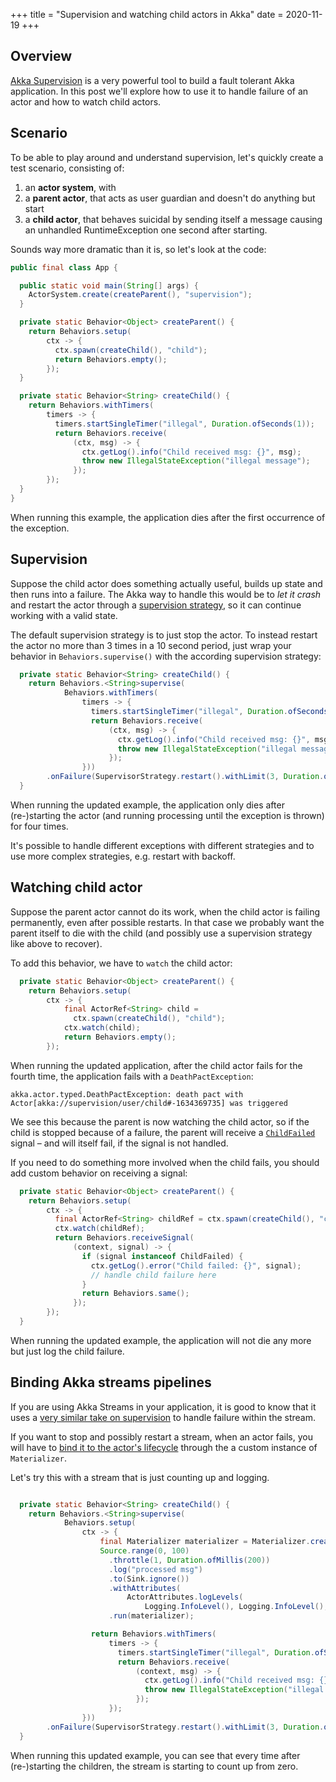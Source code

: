+++
title = "Supervision and watching child actors in Akka"
date = 2020-11-19
+++

## Overview

[Akka Supervision](https://doc.akka.io/docs/akka/current/general/supervision.html) is a very powerful tool to build a fault tolerant Akka application. In this post we'll explore how to use it to handle failure of an actor and how to watch child actors. 

## Scenario

To be able to play around and understand supervision, let's quickly create a test scenario, consisting of:

1) an **actor system**, with
2) a **parent actor**, that acts as user guardian and doesn't do anything but start
3) a **child actor**, that behaves suicidal by sending itself a message causing an unhandled RuntimeException one second after starting.

Sounds way more dramatic than it is, so let's look at the code:

```java
public final class App {

  public static void main(String[] args) {
    ActorSystem.create(createParent(), "supervision");
  }

  private static Behavior<Object> createParent() {
    return Behaviors.setup(
        ctx -> {
          ctx.spawn(createChild(), "child");
          return Behaviors.empty();
        });
  }

  private static Behavior<String> createChild() {
    return Behaviors.withTimers(
        timers -> {
          timers.startSingleTimer("illegal", Duration.ofSeconds(1));
          return Behaviors.receive(
              (ctx, msg) -> {
                ctx.getLog().info("Child received msg: {}", msg);
                throw new IllegalStateException("illegal message");
              });
        });
  }
}
```

When running this example, the application dies after the first occurrence of the exception.

## Supervision

Suppose the child actor does something actually useful, builds up state and then runs into a failure. The Akka way to handle this would be to *let it crash* and restart the actor through a [supervision strategy](https://doc.akka.io/docs/akka/current/typed/fault-tolerance.html#supervision), so it can continue working with a valid state.

The default supervision strategy is to just stop the actor. To instead restart the actor no more than 3 times in a 10 second period, just wrap your behavior in `Behaviors.supervise()` with the according supervision strategy:
```java
  private static Behavior<String> createChild() {
    return Behaviors.<String>supervise(
            Behaviors.withTimers(
                timers -> {
                  timers.startSingleTimer("illegal", Duration.ofSeconds(1));
                  return Behaviors.receive(
                      (ctx, msg) -> {
                        ctx.getLog().info("Child received msg: {}", msg);
                        throw new IllegalStateException("illegal message");
                      });
                }))
        .onFailure(SupervisorStrategy.restart().withLimit(3, Duration.ofSeconds(10)));
  }
```

When running the updated example, the application only dies after (re-)starting the actor (and running processing until the exception is thrown) for four times.

It's possible to handle different exceptions with different strategies and to use more complex strategies, e.g. restart with backoff.

## Watching child actor

Suppose the parent actor cannot do its work, when the child actor is failing permanently, even after possible restarts. In that case we probably want the parent itself to die with the child (and possibly use a supervision strategy like above to recover).

To add this behavior, we have to `watch` the child actor:

```java
  private static Behavior<Object> createParent() {
    return Behaviors.setup(
        ctx -> {
            final ActorRef<String> child =
              ctx.spawn(createChild(), "child");
            ctx.watch(child);
            return Behaviors.empty();
        });
```

When running the updated application, after the child actor fails for the fourth time, the application fails with a `DeathPactException`:

```
akka.actor.typed.DeathPactException: death pact with Actor[akka://supervision/user/child#-1634369735] was triggered
```

We see this because the parent is now watching the child actor, so if the child is stopped because of a failure, the parent will receive a [`ChildFailed`](https://doc.akka.io/api/akka/current/akka/actor/typed/ChildFailed.html) signal – and will itself fail, if the signal is not handled.

If you need to do something more involved when the child fails, you should add custom behavior on receiving a signal:

```java
  private static Behavior<Object> createParent() {
    return Behaviors.setup(
        ctx -> {
          final ActorRef<String> childRef = ctx.spawn(createChild(), "child");
          ctx.watch(childRef);
          return Behaviors.receiveSignal(
              (context, signal) -> {
                if (signal instanceof ChildFailed) {
                  ctx.getLog().error("Child failed: {}", signal);
                  // handle child failure here 
                }
                return Behaviors.same();
              });
        });
  }
```

When running the updated example, the application will not die any more but just log the child failure.

## Binding Akka streams pipelines

If you are using Akka Streams in your application, it is good to know that it uses a [very similar take on supervision](https://doc.akka.io/docs/akka/current/stream/stream-error.html#supervision-strategies) to handle failure within the stream.

If you want to stop and possibly restart a stream, when an actor fails, you will have to [bind it to the actor's lifecycle](https://doc.akka.io/docs/akka/current/stream/stream-flows-and-basics.html#actor-materializer-lifecycle) through the a custom instance of `Materializer`.

Let's try this with a stream that is just counting up and logging.

```java

  private static Behavior<String> createChild() {
    return Behaviors.<String>supervise(
            Behaviors.setup(
                ctx -> {
                    final Materializer materializer = Materializer.createMaterializer(ctx);
                    Source.range(0, 100)
                      .throttle(1, Duration.ofMillis(200))
                      .log("processed msg")
                      .to(Sink.ignore())
                      .withAttributes(
                          ActorAttributes.logLevels(
                              Logging.InfoLevel(), Logging.InfoLevel(), Logging.ErrorLevel()))
                      .run(materializer);

                  return Behaviors.withTimers(
                      timers -> {
                        timers.startSingleTimer("illegal", Duration.ofSeconds(1));
                        return Behaviors.receive(
                            (context, msg) -> {
                              ctx.getLog().info("Child received msg: {}", msg);
                              throw new IllegalStateException("illegal message");
                            });
                      });
                }))
        .onFailure(SupervisorStrategy.restart().withLimit(3, Duration.ofSeconds(10)));
  }
```

When running this updated example, you can see that every time after (re-)starting the children, the stream is starting to count up from zero.
